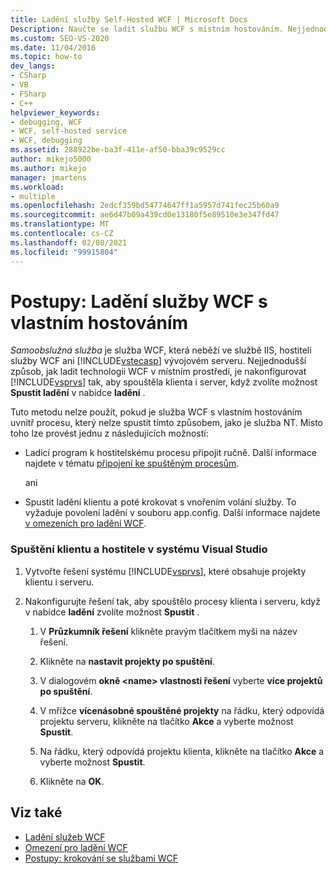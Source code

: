 ```yaml
---
title: Ladění služby Self-Hosted WCF | Microsoft Docs
Description: Naučte se ladit službu WCF s místním hostováním. Nejjednodušší způsob (ale ne vždy možný) je konfigurace sady Visual Studio tak, aby spouštěla klienta i server.
ms.custom: SEO-VS-2020
ms.date: 11/04/2016
ms.topic: how-to
dev_langs:
- CSharp
- VB
- FSharp
- C++
helpviewer_keywords:
- debugging, WCF
- WCF, self-hosted service
- WCF, debugging
ms.assetid: 288922be-ba3f-411e-af50-bba39c9529cc
author: mikejo5000
ms.author: mikejo
manager: jmartens
ms.workload:
- multiple
ms.openlocfilehash: 2edcf359bd54774647ff1a5957d741fec25b60a9
ms.sourcegitcommit: ae6d47b09a439cd0e13180f5e89510e3e347fd47
ms.translationtype: MT
ms.contentlocale: cs-CZ
ms.lasthandoff: 02/08/2021
ms.locfileid: "99915804"
---
```

# <a name="how-to-debug-a-self-hosted-wcf-service"></a>Postupy: Ladění služby WCF s vlastním hostováním
*Samoobslužná služba* je služba WCF, která neběží ve službě IIS, hostiteli služby WCF ani [!INCLUDE[vstecasp](../code-quality/includes/vstecasp_md.md)] vývojovém serveru. Nejjednodušší způsob, jak ladit technologii WCF v místním prostředí, je nakonfigurovat [!INCLUDE[vsprvs](../code-quality/includes/vsprvs_md.md)] tak, aby spouštěla klienta i server, když zvolíte možnost **Spustit ladění** v nabídce **ladění** .

 Tuto metodu nelze použít, pokud je služba WCF s vlastním hostováním uvnitř procesu, který nelze spustit tímto způsobem, jako je služba NT. Místo toho lze provést jednu z následujících možností:

- Ladicí program k hostitelskému procesu připojit ručně. Další informace najdete v tématu [připojení ke spuštěným procesům](../debugger/attach-to-running-processes-with-the-visual-studio-debugger.md).

     ani

- Spustit ladění klientu a poté krokovat s vnořením volání služby. To vyžaduje povolení ladění v souboru app.config. Další informace najdete [v omezeních pro ladění WCF](../debugger/limitations-on-wcf-debugging.md).

### <a name="to-start-both-client-and-host-from-visual-studio"></a>Spuštění klientu a hostitele v systému Visual Studio

1. Vytvořte řešení systému [!INCLUDE[vsprvs](../code-quality/includes/vsprvs_md.md)], které obsahuje projekty klientu i serveru.

2. Nakonfigurujte řešení tak, aby spouštělo procesy klienta i serveru, když v nabídce **ladění** zvolíte možnost **Spustit** .

   1. V **Průzkumník řešení** klikněte pravým tlačítkem myši na název řešení.

   2. Klikněte na **nastavit projekty po spuštění**.

   3. V dialogovém **okně \<name> vlastnosti řešení** vyberte **více projektů po spuštění**.

   4. V mřížce **vícenásobné spouštěné projekty** na řádku, který odpovídá projektu serveru, klikněte na tlačítko **Akce** a vyberte možnost **Spustit**.

   5. Na řádku, který odpovídá projektu klienta, klikněte na tlačítko **Akce** a vyberte možnost **Spustit**.

   6. Klikněte na **OK**.

## <a name="see-also"></a>Viz také
- [Ladění služeb WCF](../debugger/debugging-wcf-services.md)
- [Omezení pro ladění WCF](../debugger/limitations-on-wcf-debugging.md)
- [Postupy: krokování se službami WCF](../debugger/how-to-step-into-wcf-services.md)